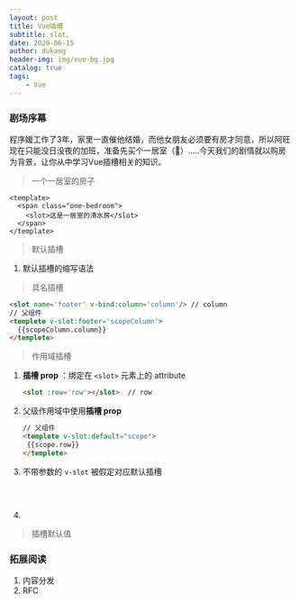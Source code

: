 ```yaml
---
layout: post
title: Vue插槽
subtitle: slot、
date: 2020-06-15
author: dukang
header-img: img/vue-bg.jpg
catalog: true
tags: 
    - Vue
---
```


### 剧场序幕

​	程序媛工作了3年，家里一直催他结婚，而他女朋友必须要有房才同意，所以阿旺现在只能没日没夜的加班，准备先买个一居室（🙁）.....今天我们的剧情就以购房为背景，让你从中学习Vue插槽相关的知识。

> 一个一居室的房子

```vue
<template>
  <span class="one-bedroom">
    <slot>这是一居室的清水房</slot>
  </span>
</template>
```

> 默认插槽

1. 默认插槽的缩写语法



> 具名插槽

```html
<slot name='footer' v-bind:column='column'/> // column
// 父组件
<templete v-slot:footer='scopeColumn'> 
  {{scopeColumn.column}}
</templete>
```



> 作用域插槽

1. **插槽 prop** ：绑定在 `<slot>` 元素上的 attribute 

   ```html
   <slot :row='row'></slot>  // row
   ```

2. 父级作用域中使用**插槽 prop**

   ```html
   // 父组件
   <templete v-slot:default="scope">
    {{scope.row}}
   </templete>
   ```

3. 不带参数的 `v-slot` 被假定对应默认插槽

   ```

   ```

   ​

4. ​

> 插槽默认值



### 拓展阅读

1. 内容分发
2. RFC

  [Vue插槽]: https://cn.vuejs.org/v2/guide/components-slots.html&quot;v-slot【slot和slot-scope已被废弃】&quot;

